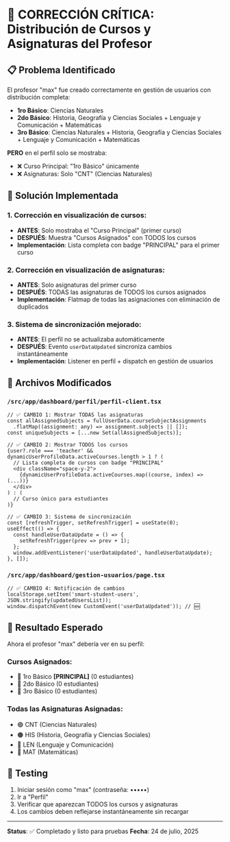 # 🎯 CORRECCIÓN CRÍTICA: Distribución de Cursos y Asignaturas del Profesor

## 📋 Problema Identificado

El profesor "max" fue creado correctamente en gestión de usuarios con distribución completa:
- **1ro Básico**: Ciencias Naturales  
- **2do Básico**: Historia, Geografía y Ciencias Sociales + Lenguaje y Comunicación + Matemáticas
- **3ro Básico**: Ciencias Naturales + Historia, Geografía y Ciencias Sociales + Lenguaje y Comunicación + Matemáticas

**PERO** en el perfil solo se mostraba:
- ❌ Curso Principal: "1ro Básico" únicamente
- ❌ Asignaturas: Solo "CNT" (Ciencias Naturales)

## 🔧 Solución Implementada

### 1. **Corrección en visualización de cursos:**
- **ANTES**: Solo mostraba el "Curso Principal" (primer curso)
- **DESPUÉS**: Muestra "Cursos Asignados" con TODOS los cursos
- **Implementación**: Lista completa con badge "PRINCIPAL" para el primer curso

### 2. **Corrección en visualización de asignaturas:**
- **ANTES**: Solo asignaturas del primer curso
- **DESPUÉS**: TODAS las asignaturas de TODOS los cursos asignados
- **Implementación**: Flatmap de todas las asignaciones con eliminación de duplicados

### 3. **Sistema de sincronización mejorado:**
- **ANTES**: El perfil no se actualizaba automáticamente
- **DESPUÉS**: Evento `userDataUpdated` sincroniza cambios instantáneamente
- **Implementación**: Listener en perfil + dispatch en gestión de usuarios

## 📁 Archivos Modificados

### `/src/app/dashboard/perfil/perfil-client.tsx`
```tsx
// ✅ CAMBIO 1: Mostrar TODAS las asignaturas
const allAssignedSubjects = fullUserData.courseSubjectAssignments
  .flatMap((assignment: any) => assignment.subjects || []);
const uniqueSubjects = [...new Set(allAssignedSubjects)];

// ✅ CAMBIO 2: Mostrar TODOS los cursos
{user?.role === 'teacher' && dynamicUserProfileData.activeCourses.length > 1 ? (
  // Lista completa de cursos con badge "PRINCIPAL"
  <div className="space-y-2">
    {dynamicUserProfileData.activeCourses.map((course, index) => (...))}
  </div>
) : (
  // Curso único para estudiantes
)}

// ✅ CAMBIO 3: Sistema de sincronización
const [refreshTrigger, setRefreshTrigger] = useState(0);
useEffect(() => {
  const handleUserDataUpdate = () => {
    setRefreshTrigger(prev => prev + 1);
  };
  window.addEventListener('userDataUpdated', handleUserDataUpdate);
}, []);
```

### `/src/app/dashboard/gestion-usuarios/page.tsx`
```tsx
// ✅ CAMBIO 4: Notificación de cambios
localStorage.setItem('smart-student-users', JSON.stringify(updatedUsersList));
window.dispatchEvent(new CustomEvent('userDataUpdated')); // 🆕
```

## 🎯 Resultado Esperado

Ahora el profesor "max" debería ver en su perfil:

### **Cursos Asignados:**
- 🔵 1ro Básico **[PRINCIPAL]** (0 estudiantes)
- 🔵 2do Básico (0 estudiantes)  
- 🔵 3ro Básico (0 estudiantes)

### **Todas las Asignaturas Asignadas:**
- 🟢 CNT (Ciencias Naturales)
- 🟠 HIS (Historia, Geografía y Ciencias Sociales)
- 🔴 LEN (Lenguaje y Comunicación)
- 🔵 MAT (Matemáticas)

## 🚀 Testing

1. Iniciar sesión como "max" (contraseña: •••••)
2. Ir a "Perfil"
3. Verificar que aparezcan TODOS los cursos y asignaturas
4. Los cambios deben reflejarse instantáneamente sin recargar

---
**Status**: ✅ Completado y listo para pruebas
**Fecha**: 24 de julio, 2025
